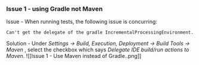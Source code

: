 ### Issue 1 - using Gradle not Maven
Issue - 
When running tests, the following issue is concurring:
```
Can't get the delegate of the gradle IncrementalProcessingEnvironment.
```

Solution - 
Under _Settings -> Build, Execution, Deployment -> Build Tools -> Maven_ , select the checkbox which says _Delegate IDE build/run actions to Maven_.
![[Issue 1 - Use Maven instead of Gradle..png]]
